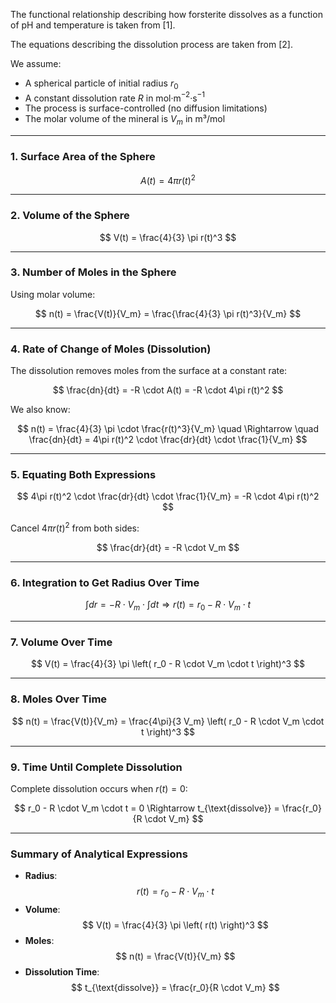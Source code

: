 The functional relationship describing how forsterite dissolves as a function of pH and temperature is taken from \[1\].

The equations describing the dissolution process are taken from \[2\].


We assume:
- A spherical particle of initial radius $r_0$
- A constant dissolution rate $R$ in mol·m$^{-2}$·s$^{-1}$
- The process is surface-controlled (no diffusion limitations)
- The molar volume of the mineral is $V_m$ in m³/mol

---

### 1. Surface Area of the Sphere

$$
A(t) = 4\pi r(t)^2
$$

---

### 2. Volume of the Sphere

$$
V(t) = \frac{4}{3} \pi r(t)^3
$$

---

### 3. Number of Moles in the Sphere

Using molar volume:

$$
n(t) = \frac{V(t)}{V_m} = \frac{\frac{4}{3} \pi r(t)^3}{V_m}
$$

---

### 4. Rate of Change of Moles (Dissolution)

The dissolution removes moles from the surface at a constant rate:

$$
\frac{dn}{dt} = -R \cdot A(t) = -R \cdot 4\pi r(t)^2
$$

We also know:

$$
n(t) = \frac{4}{3} \pi \cdot \frac{r(t)^3}{V_m}
\quad \Rightarrow \quad
\frac{dn}{dt} = 4\pi r(t)^2 \cdot \frac{dr}{dt} \cdot \frac{1}{V_m}
$$

---

### 5. Equating Both Expressions

$$
4\pi r(t)^2 \cdot \frac{dr}{dt} \cdot \frac{1}{V_m} = -R \cdot 4\pi r(t)^2
$$

Cancel $4\pi r(t)^2$ from both sides:

$$
\frac{dr}{dt} = -R \cdot V_m
$$

---

### 6. Integration to Get Radius Over Time

$$
\int dr = -R \cdot V_m \cdot \int dt
\Rightarrow
r(t) = r_0 - R \cdot V_m \cdot t
$$

---

### 7. Volume Over Time

$$
V(t) = \frac{4}{3} \pi \left( r_0 - R \cdot V_m \cdot t \right)^3
$$

---

### 8. Moles Over Time

$$
n(t) = \frac{V(t)}{V_m} = \frac{4\pi}{3 V_m} \left( r_0 - R \cdot V_m \cdot t \right)^3
$$

---

### 9. Time Until Complete Dissolution

Complete dissolution occurs when $r(t)=0$:

$$
r_0 - R \cdot V_m \cdot t = 0 \Rightarrow t_{\text{dissolve}} = \frac{r_0}{R \cdot V_m}
$$

---

### Summary of Analytical Expressions

- **Radius**:
  $$
  r(t) = r_0 - R \cdot V_m \cdot t
  $$
- **Volume**:
  $$
  V(t) = \frac{4}{3} \pi \left( r(t) \right)^3
  $$
- **Moles**:
  $$
  n(t) = \frac{V(t)}{V_m}
  $$
- **Dissolution Time**:
  $$
  t_{\text{dissolve}} = \frac{r_0}{R \cdot V_m}
  $$